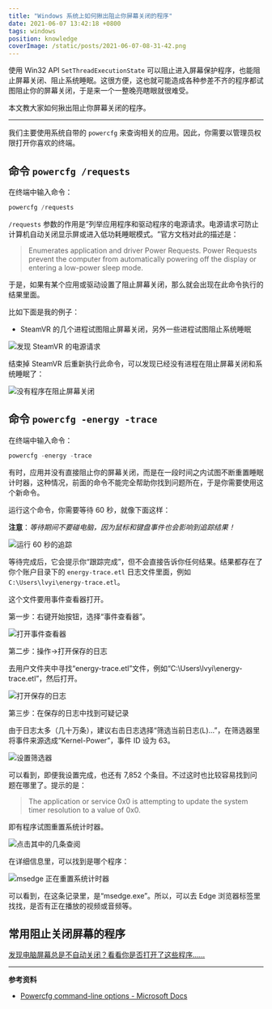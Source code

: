 ```yaml
---
title: "Windows 系统上如何揪出阻止你屏幕关闭的程序"
date: 2021-06-07 13:42:18 +0800
tags: windows
position: knowledge
coverImage: /static/posts/2021-06-07-08-31-42.png
---
```


使用 Win32 API `SetThreadExecutionState` 可以阻止进入屏幕保护程序，也能阻止屏幕关闭、阻止系统睡眠。这很方便，这也就可能造成各种参差不齐的程序都试图阻止你的屏幕关闭，于是来一个一整晚亮瞎眼就很难受。

本文教大家如何揪出阻止你屏幕关闭的程序。

---

我们主要使用系统自带的 `powercfg` 来查询相关的应用。因此，你需要以管理员权限打开你喜欢的终端。

<div id="toc"></div>

## 命令 `powercfg /requests`

在终端中输入命令：

```powershell
powercfg /requests
```

`/requests` 参数的作用是‎“列举应用程序和驱动程序的电源请求。电源请求可防止计算机自动关闭显示屏或进入低功耗睡眠模式。‎”官方文档对此的描述是：

> Enumerates application and driver Power Requests. Power Requests prevent the computer from automatically powering off the display or entering a low-power sleep mode.

于是，如果有某个应用或驱动设置了阻止屏幕关闭，那么就会出现在此命令执行的结果里面。

比如下面是我的例子：

- SteamVR 的几个进程试图阻止屏幕关闭，另外一些进程试图阻止系统睡眠

![发现 SteamVR 的电源请求](/static/posts/2021-06-07-08-31-42.png)

结束掉 SteamVR 后重新执行此命令，可以发现已经没有进程在阻止屏幕关闭和系统睡眠了：

![没有程序在阻止屏幕关闭](/static/posts/2021-06-07-08-42-38.png)

## 命令 `powercfg -energy -trace`

在终端中输入命令：

```powershell
powercfg -energy -trace
```

有时，应用并没有直接阻止你的屏幕关闭，而是在一段时间之内试图不断重置睡眠计时器，这种情况，前面的命令不能完全帮助你找到问题所在，于是你需要使用这个新命令。

运行这个命令，你需要等待 60 秒，就像下面这样：

**注意**：*等待期间不要碰电脑，因为鼠标和键盘事件也会影响到追踪结果！*

![运行 60 秒的追踪](/static/posts/2021-06-07-08-55-06.png)

等待完成后，它会提示你“跟踪完成”，但不会直接告诉你任何结果。结果都存在了你个账户目录下的 `energy-trace.etl` 日志文件里面，例如 `C:\Users\lvyi\energy-trace.etl`。

这个文件要用事件查看器打开。

第一步：右键开始按钮，选择“事件查看器”。

![打开事件查看器](/static/posts/2021-06-07-09-22-55.png)

第二步：操作→打开保存的日志

去用户文件夹中寻找“energy-trace.etl”文件，例如“C:\Users\lvyi\energy-trace.etl”，然后打开。

![打开保存的日志](/static/posts/2021-06-07-09-23-24.png)

第三步：在保存的日志中找到可疑记录

由于日志太多（几十万条），建议右击日志选择“筛选当前日志(L)...”，在筛选器里将事件来源选成“Kernel-Power”，事件 ID 设为 63。

![设置筛选器](/static/posts/2021-06-07-13-20-08.png)

可以看到，即便我设置完成，也还有 7,852 个条目。不过这时也比较容易找到问题在哪里了。提示的是：

> The application or service 0x0 is attempting to update the system timer resolution to a value of 0x0.

即有程序试图重置系统计时器。

![点击其中的几条查阅](/static/posts/2021-06-07-13-24-13.png)

在详细信息里，可以找到是哪个程序：

![msedge 正在重置系统计时器](/static/posts/2021-06-07-13-24-55.png)

可以看到，在这条记录里，是“msedge.exe”。所以，可以去 Edge 浏览器标签里找找，是否有正在播放的视频或音频等。

## 常用阻止关闭屏幕的程序

[发现电脑屏幕总是不自动关闭？看看你是否打开了这些程序……](/post/these-windows-applications-always-keep-display-on)

---

**参考资料**

- [Powercfg command-line options - Microsoft Docs](https://docs.microsoft.com/en-us/windows-hardware/design/device-experiences/powercfg-command-line-options)

